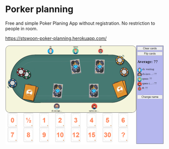 # Porker planning

Free and simple Poker Planing App without registration. No restriction to people in room.

https://stswoon-poker-planning.herokuapp.com/

![](etc/overview.png)



